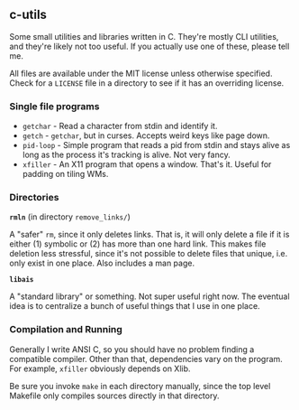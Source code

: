 ## c-utils
Some small utilities and libraries written in C. They're mostly CLI utilities, and they're likely not too useful. If you actually use one of these, please tell me.

All files are available under the MIT license unless otherwise specified. Check for a `LICENSE` file in a directory to see if it has an overriding license.

### Single file programs
* `getchar` - Read a character from stdin and identify it.
* `getch` - `getchar`, but in curses. Accepts weird keys like page down.
* `pid-loop` - Simple program that reads a pid from stdin and stays alive as long as the process it's tracking is alive. Not very fancy.
* `xfiller` - An X11 program that opens a window. That's it. Useful for padding on tiling WMs.

### Directories
**`rmln`** (in directory `remove_links/`)

A "safer" `rm`, since it only deletes links. That is, it will only delete a file if it is either (1) symbolic or (2) has more than one hard link. This makes file deletion less stressful, since it's not possible to delete files that unique, i.e. only exist in one place. Also includes a man page.

**`libais`**

A "standard library" or something. Not super useful right now. The eventual idea is to centralize a bunch of useful things that I use in one place.

### Compilation and Running
Generally I write ANSI C, so you should have no problem finding a compatible compiler. Other than that, dependencies vary on the program. For example, `xfiller` obviously depends on Xlib.

Be sure you invoke `make` in each directory manually, since the top level Makefile only compiles sources directly in that directory.

